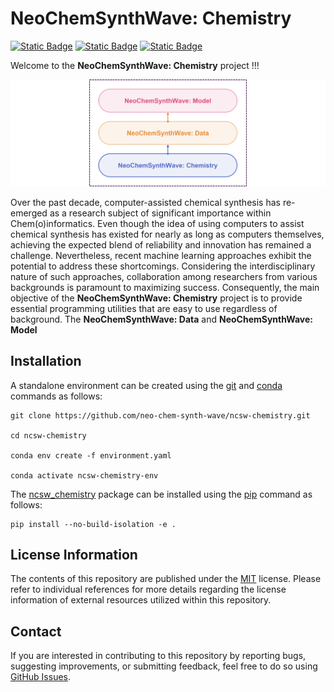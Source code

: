# NeoChemSynthWave: Chemistry
[![Static Badge](https://img.shields.io/badge/ncsw__chemistry-2025.4.1-%23556DC8?logo=github&style=flat)](https://github.com/neo-chem-synth-wave/ncsw-data/releases/tag/2025.4.1)
[![Static Badge](https://img.shields.io/badge/Institute%20of%20Science%20Tokyo-%231C3177?style=flat)](https://www.isct.ac.jp)
[![Static Badge](https://img.shields.io/badge/Elix%2C%20Inc.-%235EB6B3?style=flat)](https://www.elix-inc.com)

Welcome to the **NeoChemSynthWave: Chemistry** project !!!

![ncsw_chemistry.png](figures/ncsw_chemistry.png)

Over the past decade, computer-assisted chemical synthesis has re-emerged as a research subject of significant
importance within Chem(o)informatics. Even though the idea of using computers to assist chemical synthesis has existed
for nearly as long as computers themselves, achieving the expected blend of reliability and innovation has remained a
challenge. Nevertheless, recent machine learning approaches exhibit the potential to address these shortcomings.
Considering the interdisciplinary nature of such approaches, collaboration among researchers from various backgrounds is
paramount to maximizing success. Consequently, the main objective of the **NeoChemSynthWave: Chemistry** project is to
provide essential programming utilities that are easy to use regardless of background. The **NeoChemSynthWave: Data**
and **NeoChemSynthWave: Model**


## Installation
A standalone environment can be created using the [git](https://git-scm.com) and [conda](https://conda.io) commands as
follows:

```shell
git clone https://github.com/neo-chem-synth-wave/ncsw-chemistry.git

cd ncsw-chemistry

conda env create -f environment.yaml

conda activate ncsw-chemistry-env
```

The [ncsw_chemistry](/ncsw_chemistry) package can be installed using the [pip](https://pip.pypa.io) command as follows:

```shell
pip install --no-build-isolation -e .
```


## License Information
The contents of this repository are published under the [MIT](/LICENSE) license. Please refer to individual references
for more details regarding the license information of external resources utilized within this repository.


## Contact
If you are interested in contributing to this repository by reporting bugs, suggesting improvements, or submitting
feedback, feel free to do so using [GitHub Issues](https://github.com/neo-chem-synth-wave/ncsw-chemistry/issues).
